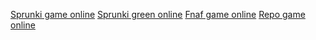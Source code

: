 [Sprunki game online](https://sprunki-games.online)
[Sprunki green online](https://sprunkigreen.online)
[Fnaf game online](https://fnaf-game.online)
[Repo game online](https://repo-game.online)


<!--
**yhif/yhif** is a ✨ _special_ ✨ repository because its `README.md` (this file) appears on your GitHub profile.

Here are some ideas to get you started:

- 🔭 I’m currently working on ...
- 🌱 I’m currently learning ...
- 👯 I’m looking to collaborate on ...
- 🤔 I’m looking for help with ...
- 💬 Ask me about ...
- 📫 How to reach me: ...
- 😄 Pronouns: ...
- ⚡ Fun fact: ...
-->
